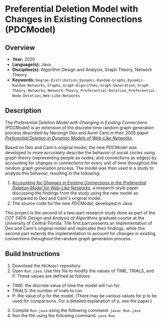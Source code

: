 # Preferential Deletion Model with Changes in Existing Connections (PDCModel)

## Overview
- **Year:** 2020
- **Language(s):** Java
- **Discipline(s):** Algorithm Design and Analysis, Graph Theory, Network Theory
- **Keywords:** `Degree-Distribution`, `Dynamic-Random-Graphs`, `Dynamic-Random-Networks`, `Graphs`, `Graph-Algorithms`, `Graph-Generation`, `Graph-Theory`, `Networks`, `Network-Theory`, `Preferential-Deletion`, `Preferential-Node-Deletion`, `Web-Like-Networks`

## Description
The *Preferential Deletion Model with Changing in Existing Connections (PDCModel)* is an extension of the discrete-time random graph generation process described by Narsingh Deo and Aurel Cami in their 2005 paper [*Preferential Deletion in Dynamic Models of Web-Like Networks*](https://www.sciencedirect.com/science/article/abs/pii/S0020019006003632).

Based on Deo and Cami's original model, the new *PDCModel* was developed to more accurately describe the behavior of social circles using graph theory (representing people as nodes, and connections as edges) by accounting for changes in connections for every unit of time throughout the random graph generation process. The model was then used in a study to analyze this behavior, resulting in the following:

1. [*Accounting for Changes in Existing Connections in the Preferential Deletion Model for Web-Like Networks*](), a research-style paper discussing the findings from the study using the new model as compared to Deo and Cami's original model.
2. The source code for the new *PDCModel*, developed in Java.

This project is the second of a two-part research study done as part of the *COT 5405: Design and Analysis of Algorithms* graduate course at the University of Central Florida. The first part presents an implementation of Deo and Cami's original model and replicates their findings, while this second part extends the implementation to account for changes in existing connections throughout the random graph generation process.

## Build Instructions
1. Download the `PDCModel` repository.
2. Open `Run.java`. Use this file to modify the values of TIME, TRIALS, and P. These values are defined as follows:
* TIME: the discrete value of time the model will run for.
* TRIALS: the number of trials to run.
* P: the value of p for the model. (There may be various values for p to be used for comparisons. For a detailed explanation of p, see the paper.)
3. Compile `Run.java` using the following command: `javac Run.java`
4. Run the file using the following command: `java Run`
